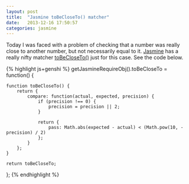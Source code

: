 ```yaml
---
layout: post
title:  "Jasmine toBeCloseTo() matcher"
date:   2013-12-16 17:50:57
categories: jasmine
---
```


Today I was faced with a problem of checking that a number was really close
to another number, but not necessarily equal to it.
[Jasmine](http://pivotal.github.com/jasmine/) has a really nifty
matcher [toBeCloseTo()](https://github.com/pivotal/jasmine/blob/master/src/core/matchers/toBeCloseTo.js)
just for this case. See the code below.

{% highlight js+genshi %}
getJasmineRequireObj().toBeCloseTo = function() {

    function toBeCloseTo() {
        return {
            compare: function(actual, expected, precision) {
                if (precision !== 0) {
                    precision = precision || 2;
                }

                return {
                    pass: Math.abs(expected - actual) < (Math.pow(10, -precision) / 2)
                };
            }
        };
    }

    return toBeCloseTo;
};
{% endhighlight %}
